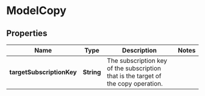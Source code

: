 # ModelCopy

## Properties
Name | Type | Description | Notes
------------ | ------------- | ------------- | -------------
**targetSubscriptionKey** | **String** | The subscription key of the subscription that is the target of the copy operation. | 
